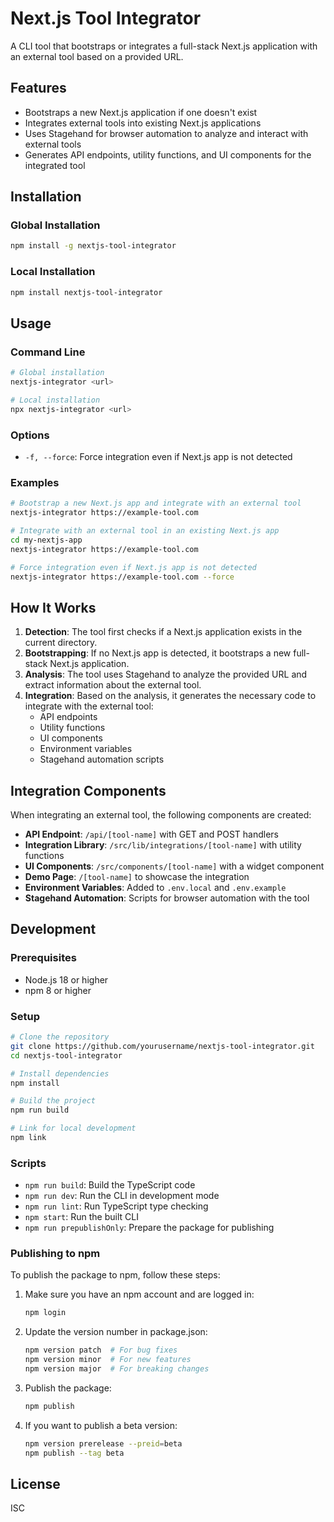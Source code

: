 # Next.js Tool Integrator

A CLI tool that bootstraps or integrates a full-stack Next.js application with an external tool based on a provided URL.

## Features

- Bootstraps a new Next.js application if one doesn't exist
- Integrates external tools into existing Next.js applications
- Uses Stagehand for browser automation to analyze and interact with external tools
- Generates API endpoints, utility functions, and UI components for the integrated tool

## Installation

### Global Installation

```bash
npm install -g nextjs-tool-integrator
```

### Local Installation

```bash
npm install nextjs-tool-integrator
```

## Usage

### Command Line

```bash
# Global installation
nextjs-integrator <url>

# Local installation
npx nextjs-integrator <url>
```

### Options

- `-f, --force`: Force integration even if Next.js app is not detected

### Examples

```bash
# Bootstrap a new Next.js app and integrate with an external tool
nextjs-integrator https://example-tool.com

# Integrate with an external tool in an existing Next.js app
cd my-nextjs-app
nextjs-integrator https://example-tool.com

# Force integration even if Next.js app is not detected
nextjs-integrator https://example-tool.com --force
```

## How It Works

1. **Detection**: The tool first checks if a Next.js application exists in the current directory.
2. **Bootstrapping**: If no Next.js app is detected, it bootstraps a new full-stack Next.js application.
3. **Analysis**: The tool uses Stagehand to analyze the provided URL and extract information about the external tool.
4. **Integration**: Based on the analysis, it generates the necessary code to integrate with the external tool:
   - API endpoints
   - Utility functions
   - UI components
   - Environment variables
   - Stagehand automation scripts

## Integration Components

When integrating an external tool, the following components are created:

- **API Endpoint**: `/api/[tool-name]` with GET and POST handlers
- **Integration Library**: `/src/lib/integrations/[tool-name]` with utility functions
- **UI Components**: `/src/components/[tool-name]` with a widget component
- **Demo Page**: `/[tool-name]` to showcase the integration
- **Environment Variables**: Added to `.env.local` and `.env.example`
- **Stagehand Automation**: Scripts for browser automation with the tool

## Development

### Prerequisites

- Node.js 18 or higher
- npm 8 or higher

### Setup

```bash
# Clone the repository
git clone https://github.com/yourusername/nextjs-tool-integrator.git
cd nextjs-tool-integrator

# Install dependencies
npm install

# Build the project
npm run build

# Link for local development
npm link
```

### Scripts

- `npm run build`: Build the TypeScript code
- `npm run dev`: Run the CLI in development mode
- `npm run lint`: Run TypeScript type checking
- `npm start`: Run the built CLI
- `npm run prepublishOnly`: Prepare the package for publishing

### Publishing to npm

To publish the package to npm, follow these steps:

1. Make sure you have an npm account and are logged in:
   ```bash
   npm login
   ```

2. Update the version number in package.json:
   ```bash
   npm version patch  # For bug fixes
   npm version minor  # For new features
   npm version major  # For breaking changes
   ```

3. Publish the package:
   ```bash
   npm publish
   ```

4. If you want to publish a beta version:
   ```bash
   npm version prerelease --preid=beta
   npm publish --tag beta
   ```

## License

ISC
